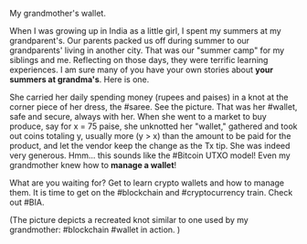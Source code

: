 
My grandmother's wallet.

When I was growing up in India as a little girl, I spent my summers at my grandparent's.  Our parents packed us off during summer to our grandparents' living in another city. That was our "summer camp" for my siblings and me. Reflecting on those days, they were terrific learning experiences. I am sure many of you have your own stories about **your summers at grandma's**. Here is one.

She carried her daily spending money (rupees and paises) in a knot at the corner piece of her dress, the #saree. See the picture. That was her #wallet, safe and secure, always with her. When she went to a market to buy produce, say for x = 75 paise, she unknotted her "wallet," gathered and took out coins totaling y, usually more (y > x) than the amount to be paid for the product, and let the vendor keep the change as the Tx tip. She was indeed very generous. Hmm... this sounds like the #Bitcoin UTXO model! Even my grandmother knew how to **manage a wallet**! 

What are you waiting for? Get to learn crypto wallets and how to manage them. It is time to get on the #blockchain and #cryptocurrency train. Check out #BIA.

(The picture depicts a recreated knot similar to one used by my grandmother: #blockchain #wallet in action. )
